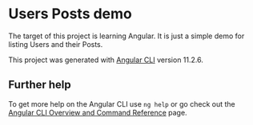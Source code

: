 # Users Posts demo

The target of this project is learning Angular. It is just a simple demo for listing Users and their Posts.

This project was generated with [Angular CLI](https://github.com/angular/angular-cli) version 11.2.6.

## Further help

To get more help on the Angular CLI use `ng help` or go check out the [Angular CLI Overview and Command Reference](https://angular.io/cli) page.
